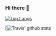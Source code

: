 ### Hi there 👋

[![Top Langs](https://github-readme-stats.vercel.app/api/top-langs/?username=travisgm92)](https://github.com/travisgm92/github-readme-stats)

[![Travis' github stats](https://github-readme-stats.vercel.app/api?username=travisgm92&show_icons=true&theme=dark)


<!--
**TravisGM92/TravisGM92** is a ✨ _special_ ✨ repository because its `README.md` (this file) appears on your GitHub profile.

Here are some ideas to get you started:

- 🔭 I’m currently working on ...
- 🌱 I’m currently learning ...
- 👯 I’m looking to collaborate on ...
- 🤔 I’m looking for help with ...
- 💬 Ask me about ...
- 📫 How to reach me: ...
- 😄 Pronouns: ...
- ⚡ Fun fact: ...
-->
